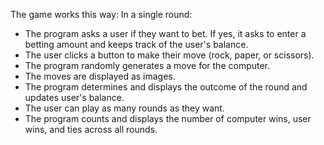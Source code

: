 The game works this way:
In a single round:
* The program asks a user if they want to bet. If yes, it asks to enter a betting amount and keeps track of the user's balance.
* The user clicks a button to make their move (rock, paper, or scissors).
* The program randomly generates a move for the computer.
* The moves are displayed as images.
* The program determines and displays the outcome of the round and updates user's balance.
* The user can play as many rounds as they want.
* The program counts and displays the number of computer wins, user wins, and ties across all rounds.
